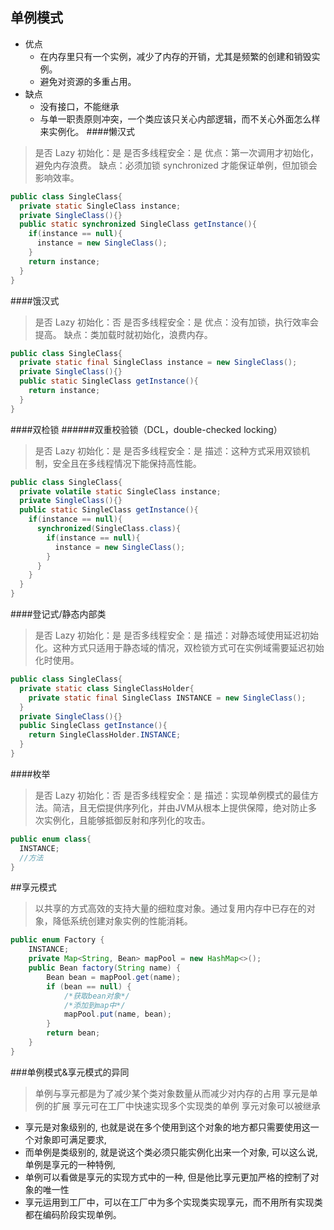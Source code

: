 ## 单例模式

- 优点
  - 在内存里只有一个实例，减少了内存的开销，尤其是频繁的创建和销毁实例。
  - 避免对资源的多重占用。
- 缺点
  - 没有接口，不能继承
  - 与单一职责原则冲突，一个类应该只关心内部逻辑，而不关心外面怎么样来实例化。
####懒汉式
>是否 Lazy 初始化：是
是否多线程安全：是
优点：第一次调用才初始化，避免内存浪费。
缺点：必须加锁 synchronized 才能保证单例，但加锁会影响效率。
```java
public class SingleClass{
  private static SingleClass instance;
  private SingleClass(){}
  public static synchronized SingleClass getInstance(){
    if(instance == null){
      instance = new SingleClass();
    }
    return instance;
  }
}
```
####饿汉式
>是否 Lazy 初始化：否
是否多线程安全：是
优点：没有加锁，执行效率会提高。
缺点：类加载时就初始化，浪费内存。
```java
public class SingleClass{
  private static final SingleClass instance = new SingleClass();
  private SingleClass(){}
  public static SingleClass getInstance(){
    return instance;
  }
}
```
####双检锁
######双重校验锁（DCL，double-checked locking）
>是否 Lazy 初始化：是
是否多线程安全：是
描述：这种方式采用双锁机制，安全且在多线程情况下能保持高性能。
```java
public class SingleClass{
  private volatile static SingleClass instance;
  private SingleClass(){}
  public static SingleClass getInstance(){
    if(instance == null){
      synchronized(SingleClass.class){
        if(instance == null){
          instance = new SingleClass();
        }
      }
    }
  }
}
```
####登记式/静态内部类
>是否 Lazy 初始化：是
是否多线程安全：是
描述：对静态域使用延迟初始化。这种方式只适用于静态域的情况，双检锁方式可在实例域需要延迟初始化时使用。
```java
public class SingleClass{
  private static class SingleClassHolder{
    private static final SingleClass INSTANCE = new SingleClass();
  }
  private SingleClass(){}
  public SingleClass getInstance(){
    return SingleClassHolder.INSTANCE;
  }
}
```
####枚举
>是否 Lazy 初始化：否
是否多线程安全：是
描述：实现单例模式的最佳方法。简洁，且无偿提供序列化，并由JVM从根本上提供保障，绝对防止多次实例化，且能够抵御反射和序列化的攻击。
```java
public enum class{
  INSTANCE;
  //方法
}
```
##享元模式
>以共享的方式高效的支持大量的细粒度对象。通过复用内存中已存在的对象，降低系统创建对象实例的性能消耗。
```java
public enum Factory {
    INSTANCE;
    private Map<String, Bean> mapPool = new HashMap<>();
    public Bean factory(String name) {
        Bean bean = mapPool.get(name);
        if (bean == null) {
            /*获取bean对象*/
            /*添加到map中*/
            mapPool.put(name, bean);
        }
        return bean;
    }
}
```
###单例模式&享元模式的异同
>单例与享元都是为了减少某个类对象数量从而减少对内存的占用
>享元是单例的扩展
>享元可在工厂中快速实现多个实现类的单例
>享元对象可以被继承
- 享元是对象级别的, 也就是说在多个使用到这个对象的地方都只需要使用这一个对象即可满足要求,
- 而单例是类级别的, 就是说这个类必须只能实例化出来一个对象,
可以这么说, 单例是享元的一种特例,
- 单例可以看做是享元的实现方式中的一种, 但是他比享元更加严格的控制了对象的唯一性
- 享元运用到工厂中，可以在工厂中为多个实现类实现享元，而不用所有实现类都在编码阶段实现单例。
